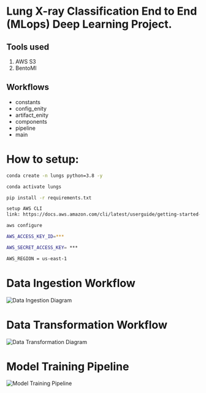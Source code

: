 # Lung X-ray Classification End to End (MLops) Deep Learning Project.

## Tools used
1. AWS S3
2. BentoMl



## Workflows

- constants
- config_enity
- artifact_enity
- components
- pipeline
- main

# How to setup:

```bash
conda create -n lungs python=3.8 -y
```

```bash
conda activate lungs
```

```bash
pip install -r requirements.txt
```


```bash
setup AWS CLI
link: https://docs.aws.amazon.com/cli/latest/userguide/getting-started-install.html

```

```bash
aws configure
```

```bash
AWS_ACCESS_KEY_ID=***

AWS_SECRET_ACCESS_KEY= ***

AWS_REGION = us-east-1
```

# Data Ingestion Workflow
![Data Ingestion Diagram](/home/abdul-qadir/dlproject/workflow_diagram/01_Data_Ingestion_flowchart.png)


# Data Transformation Workflow

![Data Transformation Diagram](/home/abdul-qadir/dlproject/workflow_diagram/02_Data_transformation_flowchart.png)


# Model Training Pipeline

![Model Training Pipeline](/home/abdul-qadir/dlproject/workflow_diagram/03_model_training_flowchart.png)


